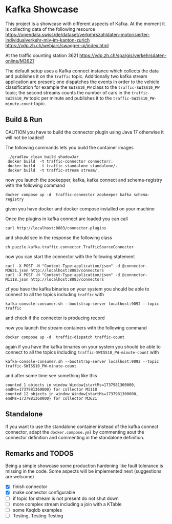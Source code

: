 # Kafka Showcase


This project is a showcase with different aspects of Kafka.
At the moment it is collecting data of the following resource
https://opendata.swiss/de/dataset/verkehrszahldaten-motorisierter-individualverkehr-miv-im-kanton-zurich
https://vdp.zh.ch/webjars/swagger-ui/index.html

At the traffic counting station 3621
https://vdp.zh.ch/spa/gis/verkehrsdaten-online/M3621

The default setup uses a Kafka connect instance which collects the data and publishes
it on the `traffic` topic. 
Additionally two kafka stream application are present; one dispatches the events in order to the vehicle
classification for example the `SWISS10_PW` class to the `traffic-SWISS10_PW` topic;
the second streams counts the number of cars in the `traffic-SWISS10_PW` topic per minute and publishes
it to the `traffic-SWISS10_PW-minute-count` topic.

## Build & Run

CAUTION you have to build the connector plugin using Java 17 otherwise it will not be loaded!

The following commands lets you build the container images
```
 ./gradlew clean build shadowJar
 docker build  -t traffic-connector connector/.
 docker build  -t traffic-standalone standalone/.
 docker build  -t traffic-stream stream/.
```

now you  launch the  zookepper, kafka, kafka connect
and schema-registry with the following command
```
docker compose up -d  traffic-connector zookeeper kafka schema-registry
```
given you have docker and docker compose installed on your machine

Once the plugins in kafka connect are loaded you can call
```
curl http://localhost:8083/connector-plugins
```
and should see in the response the following class
```
ch.puzzle.kafka.traffic.connector.TrafficSourceConnector
```
now you can start the connector with the following statement
```
curl -X POST -H "Content-Type:application/json" -d @connector-M3621.json http://localhost:8083/connectors
curl -X POST -H "Content-Type:application/json" -d @connector-M1118.json http://localhost:8083/connectors
```
zf you have the kafka binaries on your system you should be able to connect to all the topics
including `traffic` with
```
kafka-console-consumer.sh --bootstrap-server localhost:9092 --topic traffic
```
and check if the connector is producing record

now you  launch the  stream containers with the following command
```
docker compose up -d  traffic-dispatch traffic-count
```

again if you have the kafka binaries on your system you should be able to connect to all the topics 
including `traffic-SWISS10_PW-minute-count` with
```
kafka-console-consumer.sh --bootstrap-server localhost:9092 --topic traffic-SWISS10_PW-minute-count
```
and after some time see something like this
```
counted 1 objects in window Window{startMs=1737981300000, endMs=1737981360000} for collector M1118
counted 12 objects in window Window{startMs=1737981300000, endMs=1737981360000} for collector M3621
```




## Standalone

If you want to use the standalone container instead of the kafka connect connector, 
adapt the `docker.compose.yml` by commenting aout the connector definition and 
commenting in the standalone definition.


## Remarks and TODOS
Being a simple showcase some production hardening like fault tolerance is missing in the code.
Some aspects will be implemented next (suggestions are welcome)

- [x] finish connector
- [x] make connector configurable
- [ ] if topic for stream is not present do not shut down
- [ ] more complex stream including a join with a KTable
- [ ] some Ksqldb examples
- [ ] Testing, Testing Testing
